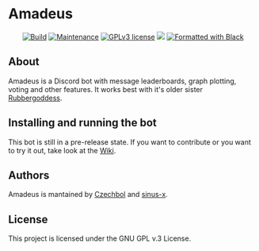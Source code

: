 # Amadeus

<p align="center">
  <a href="https://github.com/Czechbol/Amadeus/actions?query=workflow%3AAmadeus"><img src="https://img.shields.io/github/workflow/status/Czechbol/Amadeus/Amadeus/master?label=Amadeus&style=for-the-badge" alt="Build" /></a>
  <a href="https://github.com/Czechbol/Amadeus/graphs/commit-activity"><img src="https://img.shields.io/github/last-commit/Czechbol/Amadeus?style=for-the-badge" alt="Maintenance" /></a>
  <a href="https://github.com/Czechbol/Amadeus/blob/master/LICENSE"><img src="https://img.shields.io/badge/License-GPLv3-brightgreen?style=for-the-badge" alt="GPLv3 license" /></a>
  <a href="https://app.codacy.com/manual/Czechbol/Amadeus?utm_source=github.com&utm_medium=referral&utm_content=Czechbol/Amadeus&utm_campaign=Badge_Grade_Dashboard"><img src="https://img.shields.io/codacy/grade/226d8bbd49e242d1a710cb03c2f2764a?style=for-the-badge"></a>
  <a href="https://github.com/psf/black"><img src="https://img.shields.io/badge/code%20style-black-000000.svg?style=for-the-badge" alt="Formatted with Black" /></a>
  
</p>

## About
Amadeus is a Discord bot with message leaderboards, graph plotting, voting and other features. It works best with it's older sister [Rubbergoddess](https://github.com/sinus-x/rubbergoddess).

## Installing and running the bot

This bot is still in a pre-release state. If you want to contribute or you want to try it out, take look at the [Wiki](https://github.com/Czechbol/Amadeus/wiki).

## Authors

Amadeus is mantained by [Czechbol](https://github.com/Czechbol) and 
[sinus-x](https://github.com/sinus-x).

## License

This project is licensed under the GNU GPL v.3 License.
